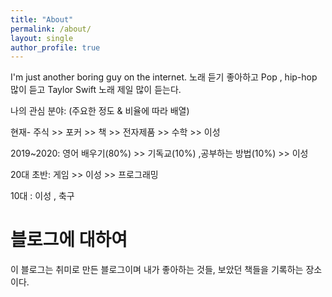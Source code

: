 ```yaml
---
title: "About"
permalink: /about/
layout: single
author_profile: true
---
```




I'm just another boring guy on the internet. 노래 듣기 좋아하고 Pop , hip-hop 많이 듣고 Taylor Swift 노래 제일 많이 듣는다.



나의 관심 분야: (주요한 정도 & 비율에 따라 배열)

현재- 주식 >> 포커 >> 책 >> 전자제품 >> 수학 >> 이성

2019~2020: 영어 배우기(80%) >> 기독교(10%) ,공부하는 방법(10%) >> 이성

20대 초반: 게임 >> 이성 >> 프로그래밍

10대 : 이성 , 축구



# 블로그에 대하여

이 블로그는 취미로 만든 블로그이며 내가 좋아하는 것들, 보았던 책들을 기록하는 장소이다. 

